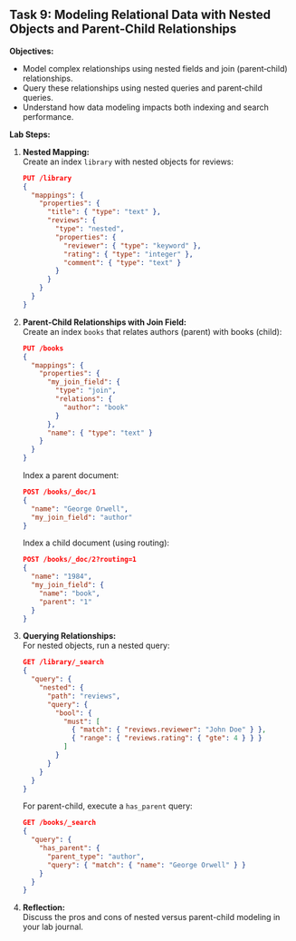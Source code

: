 ## Task 9: Modeling Relational Data with Nested Objects and Parent‑Child Relationships

**Objectives:**
- Model complex relationships using nested fields and join (parent‑child) relationships.
- Query these relationships using nested queries and parent‑child queries.
- Understand how data modeling impacts both indexing and search performance.

**Lab Steps:**

1. **Nested Mapping:**  
   Create an index `library` with nested objects for reviews:
   ```json
   PUT /library
   {
     "mappings": {
       "properties": {
         "title": { "type": "text" },
         "reviews": {
           "type": "nested",
           "properties": {
             "reviewer": { "type": "keyword" },
             "rating": { "type": "integer" },
             "comment": { "type": "text" }
           }
         }
       }
     }
   }
   ```
2. **Parent‑Child Relationships with Join Field:**  
   Create an index `books` that relates authors (parent) with books (child):
   ```json
   PUT /books
   {
     "mappings": {
       "properties": {
         "my_join_field": {
           "type": "join",
           "relations": {
             "author": "book"
           }
         },
         "name": { "type": "text" }
       }
     }
   }
   ```
   Index a parent document:
   ```json
   POST /books/_doc/1
   {
     "name": "George Orwell",
     "my_join_field": "author"
   }
   ```
   Index a child document (using routing):
   ```json
   POST /books/_doc/2?routing=1
   {
     "name": "1984",
     "my_join_field": {
       "name": "book",
       "parent": "1"
     }
   }
   ```
3. **Querying Relationships:**  
   For nested objects, run a nested query:
   ```json
   GET /library/_search
   {
     "query": {
       "nested": {
         "path": "reviews",
         "query": {
           "bool": {
             "must": [
               { "match": { "reviews.reviewer": "John Doe" } },
               { "range": { "reviews.rating": { "gte": 4 } } }
             ]
           }
         }
       }
     }
   }
   ```
   For parent-child, execute a `has_parent` query:
   ```json
   GET /books/_search
   {
     "query": {
       "has_parent": {
         "parent_type": "author",
         "query": { "match": { "name": "George Orwell" } }
       }
     }
   }
   ```
4. **Reflection:**  
   Discuss the pros and cons of nested versus parent-child modeling in your lab journal.
